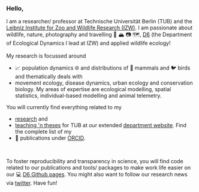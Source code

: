 ### Hello, 
I am a researcher/ professor at Technische Universität Berlin (TUB) and the [Leibniz Institute for Zoo and Wildlife Research (IZW)](https://www.leibniz-izw.de/de/start.html). I am passionate about wildlife, nature, photography and travelling :eagle: :mountain_snow: :camera: :world_map:, [D6](https://www.leibniz-izw.de/en/department-of-ecological-dynamics.html) (the Department of Ecological Dynamics I lead at IZW) and applied wildlife ecology! 
<br><br>
My research is focussed around 
* :chart_with_upwards_trend: population dynamics :globe_with_meridians: and distributions of :wolf: mammals and :bird: birds and thematically deals with 
* movement ecology, disease dynamics, urban ecology and conservation biology. My areas of expertise are ecological modelling, spatial statistics, individual-based modelling and animal telemetry.  

You will currently find everything related to my
* [research](https://ecological-dynamics-izw.com/team-2-population-dynamics/) and
* [teaching 'n theses](https://ecological-dynamics-izw.com/theses/) for TUB at our extended [department website](https://ecological-dynamics-izw.com/). Find the complete list of my 
* :memo: publications under [ORCID](https://orcid.org/0000-0002-9269-4446). 
<br>

To foster reproducibility and transparency in science, you will find code related to our publications and tools/ packages to make work life easier on our :computer: [D6 Github pages](https://github.com/EcoDynIZW/EcoDynIZW). You might also want to follow our research news via [twitter](https://twitter.com/EcoDynIZW). Have fun!

